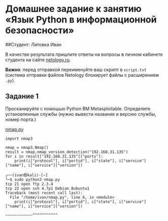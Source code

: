 # Домашнее задание к занятию «Язык Python в информационной безопасности»

##Студент: Литовка Иван

В качестве результата пришлите ответы на вопросы в личном кабинете студента на сайте [netology.ru](https://netology.ru/).

**Важно**: перед отправкой переименуйте ваш скрипт в `script.txt` (система отправки файлов Netology блокирует файлы с расширением `.py`).


## Задание 1

Просканируйте с помошью Python ВМ Metasploitable. Определите установленные службы (нужно вывести название и версию службы, номер порта.)

[nmap.py](./files/nmap.py)

```
import nmap3

nmap = nmap3.Nmap()
result = nmap.nmap_version_detection("192.168.31.135")
for i in result["192.168.31.135"]["ports"]:
	print(i["protocol"], i["portid"], i["state"], i["service"]["name"], i["service"]["version"])
	
┌──(ivan㉿kali)-[~]
└─$ sudo python3 nmap.py
tcp 21 open ftp 2.3.4
tcp 22 open ssh 4.7p1 Debian 8ubuntu1
Traceback (most recent call last):
  File "/home/ivan/nmap.py", line 6, in <module>
    print(i["protocol"], i["portid"], i["state"], i["service"]["name"], i["service"]["version"])
                                                                        ~~~~~~~~~~~~^^^^^^^^^^^



```